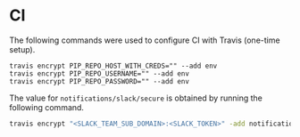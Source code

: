 # CI

The following commands were used to configure CI with Travis (one-time setup).

```shell
travis encrypt PIP_REPO_HOST_WITH_CREDS="" --add env
travis encrypt PIP_REPO_USERNAME="" --add env
travis encrypt PIP_REPO_PASSWORD="" --add env
```

The value for `notifications/slack/secure` is obtained by running the following
command.

```sh
travis encrypt "<SLACK_TEAM_SUB_DOMAIN>:<SLACK_TOKEN>" -add notifications.slack
```
